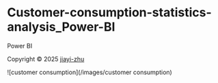 # Customer-consumption-statistics-analysis_Power-BI
Power BI

<p> Copyright © 2025 <a href="https://github.com/zhu7055">jiayi-zhu</a></p>
![customer consumption](/images/customer consumption)
